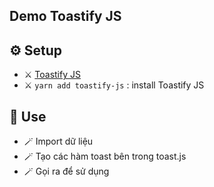## Demo Toastify JS

## ⚙️ Setup
- ⚔️ [Toastify JS](https://github.com/apvarun/toastify-js/blob/master/README.md)
- ⚔️ `yarn add toastify-js` : install Toastify JS

## 💎 Use
- 🪄 Import dữ liệu
- 🪄 Tạo các hàm toast bên trong toast.js
- 🪄 Gọi ra để sử dụng